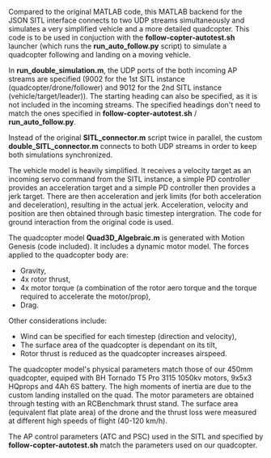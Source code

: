 Compared to the original MATLAB code, this MATLAB backend for the JSON SITL interface connects to two UDP streams simultaneously and simulates a very simplified vehicle and a more detailed quadcopter. This code is to be used in conjuction with the **follow-copter-autotest.sh** launcher (which runs the **run_auto_follow.py** script) to simulate a quadcopter following and landing on a moving vehicle.

In **run_double_simulation.m**, the UDP ports of the both incoming AP streams are specified (9002 for the 1st SITL instance (quadcopter/drone/follower) and 9012 for the 2nd SITL instance (vehicle/target/leader)). The starting heading can also be specified, as it is not included in the incoming streams. The specified headings don't need to match the ones specified in **follow-copter-autotest.sh** / **run_auto_follow.py**.

Instead of the original **SITL_connector.m** script twice in parallel, the custom **double_SITL_connector.m** connects to both UDP streams in order to keep both simulations synchronized.

The vehicle model is heavily simplified. It receives a velocity target as an incoming servo command from the SITL instance, a simple PD controller provides an acceleration target and a simple PD controller then provides a jerk target. There are then acceleration and jerk limits (for both acceleration and deceleration), resulting in the actual jerk. Acceleration, velocity and position are then obtained through basic timestep intergration. The code for ground interaction from the original code is used.

The quadcopter model **Quad3D_Algebraic.m** is generated with Motion Genesis (code included). It includes a dynamic motor model. The forces applied to the quadcopter body are:
- Gravity,
- 4x rotor thrust,
- 4x motor torque (a combination of the rotor aero torque and the torque required to accelerate the motor/prop),
- Drag.

Other considerations include:
- Wind can be specified for each timestep (direction and velocity),
- The surface area of the quadcopter is dependant on its tilt,
- Rotor thrust is reduced as the quadcopter increases airspeed.

The quadcopter model's physical parameters match those of our 450mm quadcopter, equiped with BH Tornado T5 Pro 3115 1050kv motors, 9x5x3 HQprops and 4Ah 6S battery. The high moments of inertia are due to the custom landing installed on the quad. The motor parameters are obtained through testing with an RCBenchmark thrust stand. The surface area (equivalent flat plate area) of the drone and the thrust loss were measured at different high speeds of flight (40-120 km/h).

The AP control parameters (ATC and PSC) used in the SITL and specified by **follow-copter-autotest.sh** match the parameters used on our quadcopter.


